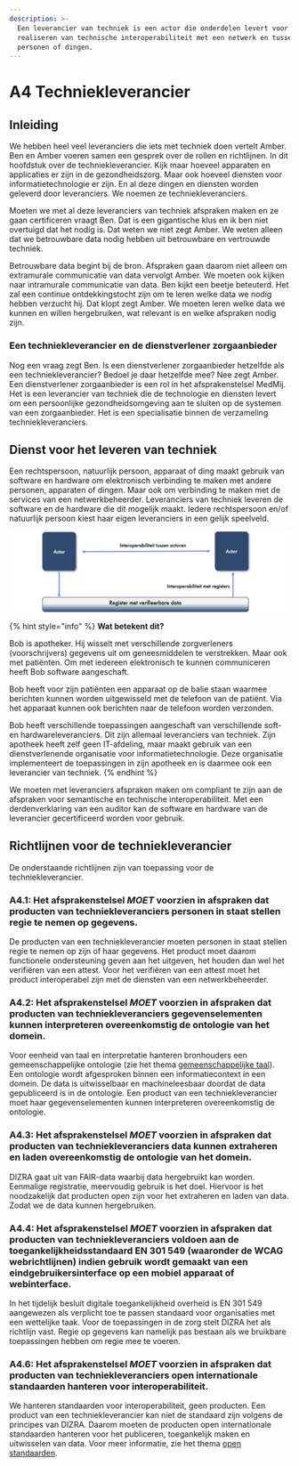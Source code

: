 ```yaml
---
description: >-
  Een leverancier van techniek is een actor die onderdelen levert voor het
  realiseren van technische interoperabiliteit met een netwerk en tussen
  personen of dingen.
---
```


# A4 Techniekleverancier

## Inleiding

We hebben heel veel leveranciers die iets met techniek doen vertelt Amber. Ben en Amber voeren samen een gesprek over de rollen en richtlijnen. In dit hoofdstuk over de techniekleverancier. Kijk maar hoeveel apparaten en applicaties er zijn in de gezondheidszorg. Maar ook hoeveel diensten voor informatietechnologie er zijn. En al deze dingen en diensten worden geleverd door leveranciers. We noemen ze techniekleveranciers. 

Moeten we met al deze leveranciers van techniek afspraken maken en ze gaan certificeren vraagt Ben. Dat is een gigantische klus en ik ben niet overtuigd dat het nodig is. Dat weten we niet zegt Amber. We weten alleen dat we betrouwbare data nodig hebben uit betrouwbare en vertrouwde techniek. 

Betrouwbare data begint bij de bron. Afspraken gaan daarom niet alleen om extramurale communicatie van data vervolgt Amber. We moeten ook kijken naar intramurale communicatie van data. Ben kijkt een beetje beteuterd. Het zal een continue ontdekkingstocht zijn om te leren welke data we nodig hebben verzucht hij. Dat klopt zegt Amber. We moeten leren welke data we kunnen en willen hergebruiken, wat relevant is en welke afspraken nodig zijn. 

### Een techniekleverancier en de dienstverlener zorgaanbieder

Nog een vraag zegt Ben. Is een dienstverlener zorgaanbieder hetzelfde als een techniekleverancier? Bedoel je daar hetzelfde mee? Nee zegt Amber. Een dienstverlener zorgaanbieder is een rol in het afsprakenstelsel MedMij. Het is een leverancier van techniek die de technologie en diensten levert om een persoonlijke gezondheidsomgeving aan te sluiten op de systemen van een zorgaanbieder. Het is een specialisatie binnen de verzameling techniekleveranciers.

## Dienst voor het leveren van techniek

Een rechtspersoon, natuurlijk persoon, apparaat of ding maakt gebruik van software en hardware om elektronisch verbinding te maken met andere personen, apparaten of dingen. Maar ook om verbinding te maken met de services van een netwerkbeheerder. Leveranciers van techniek leveren de software en de hardware die dit mogelijk maakt. Iedere rechtspersoon en/of natuurlijk persoon kiest haar eigen leveranciers in een gelijk speelveld.

![Figuur 1: Technische interoperabiliteit tussen actoren en registers](../.gitbook/assets/interoperabiliteit.jpg)

{% hint style="info" %}
**Wat betekent dit?**

Bob is apotheker. Hij wisselt met verschillende zorgverleners \(voorschrijvers\) gegevens uit om geneesmiddelen te verstrekken. Maar ook met patiënten. Om met iedereen elektronisch te kunnen communiceren heeft Bob software aangeschaft.

Bob heeft voor zijn patiënten een apparaat op de balie staan waarmee berichten kunnen worden uitgewisseld met de telefoon van de patiënt. Via het apparaat kunnen ook berichten naar de telefoon worden verzonden.

Bob heeft verschillende toepassingen aangeschaft van verschillende soft- en hardwareleveranciers. Dit zijn allemaal leveranciers van techniek. Zijn apotheek heeft zelf geen IT-afdeling, maar maakt gebruik van een dienstverlenende organisatie voor informatietechnologie. Deze organisatie implementeert de toepassingen in zijn apotheek en is daarmee ook een leverancier van techniek.
{% endhint %}

We moeten met leveranciers afspraken maken om compliant te zijn aan de afspraken voor semantische en technische interoperabiliteit. Met een derdenverklaring van een auditor kan de software en hardware van de leverancier gecertificeerd worden voor gebruik.

## Richtlijnen voor de techniekleverancier

De onderstaande richtlijnen zijn van toepassing voor de techniekleverancier.

### A4.1: Het afsprakenstelsel _MOET_ voorzien in afspraken dat producten van techniekleveranciers personen in staat stellen regie te nemen op gegevens.

De producten van een techniekleverancier moeten personen in staat stellen regie te nemen op zijn of haar gegevens. Het product moet daarom functionele ondersteuning geven aan het uitgeven, het houden dan wel het verifiëren van een attest. Voor het verifiëren van een attest moet het product interoperabel zijn met de diensten van een netwerkbeheerder. 

### A4.2: Het afsprakenstelsel _MOET_ voorzien in afspraken dat producten van techniekleveranciers gegevenselementen kunnen interpreteren overeenkomstig de ontologie van het domein.

Voor eenheid van taal en interpretatie hanteren bronhouders een gemeenschappelijke ontologie \(zie het thema [gemeenschappelijke taal](../thema/gemeenschappelijke-taal.md)\). Een ontologie wordt afgesproken binnen een informatiecontext in een domein. De data is uitwisselbaar en machineleesbaar doordat de data gepubliceerd is in de ontologie. Een product van een techniekleverancier moet haar gegevenselementen kunnen interpreteren overeenkomstig de ontologie.

### A4.3: Het afsprakenstelsel _MOET_ voorzien in afspraken dat producten van techniekleveranciers data kunnen extraheren en laden overeenkomstig de ontologie van het domein. 

DIZRA gaat uit van FAIR-data waarbij data hergebruikt kan worden. Eenmalige registratie, meervoudig gebruik is het doel. Hiervoor is het noodzakelijk dat producten open zijn voor het extraheren en laden van data. Zodat we de data kunnen hergebruiken.

### A4.4: Het afsprakenstelsel _MOET_ voorzien in afspraken dat producten van techniekleveranciers voldoen aan de toegankelijkheidsstandaard EN 301 549 \(waaronder de WCAG webrichtlijnen\) indien gebruik wordt gemaakt van een eindgebruikersinterface op een mobiel apparaat of webinterface.

In het tijdelijk besluit digitale toegankelijkheid overheid is EN 301 549 aangewezen als verplicht toe te passen standaard voor organisaties met een wettelijke taak. Voor de toepassingen in de zorg stelt DIZRA het als richtlijn vast. Regie op gegevens kan namelijk pas bestaan als we bruikbare toepassingen hebben om regie mee te voeren.

### A4.6: Het afsprakenstelsel _MOET_ voorzien in afspraken dat producten van techniekleveranciers open internationale standaarden hanteren voor interoperabiliteit.

We hanteren standaarden voor interoperabiliteit, geen producten. Een product van een techniekleverancier kan niet de standaard zijn volgens de principes van DIZRA. Daarom moeten de producten open internationale standaarden hanteren voor het publiceren, toegankelijk maken en uitwisselen van data. Voor meer informatie, zie het thema [open standaarden](../thema/open-standaarden.md).

